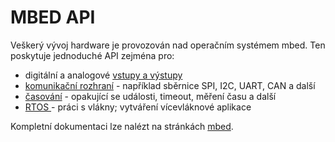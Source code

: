 # MBED API

Veškerý vývoj hardware je provozován nad operačním systémem mbed. Ten poskytuje jednoduché API zejména pro:

* digitální a analogové [vstupy a výstupy](https://docu.byzance.cz/~/edit/primary/hardware-a-programovani/programovani-hw/mbed-api/vstupy-a-vystupy)
* [komunikační rozhraní](https://docu.byzance.cz/~/edit/primary/hardware-a-programovani/programovani-hw/mbed-api/komunikacni-rozhrani) - například sběrnice SPI, I2C, UART, CAN a další
* [časování](https://docu.byzance.cz/~/edit/primary/hardware-a-programovani/programovani-hw/mbed-api/casovani) - opakující se události, timeout, měření času a další
* [RTOS ](https://docu.byzance.cz/~/edit/primary/hardware-a-programovani/programovani-hw/mbed-api/rtos)- práci s vlákny; vytváření vícevláknové aplikace 

Kompletní dokumentaci lze nalézt na stránkách [mbed](https://os.mbed.com/docs/latest/reference/apis.html).

